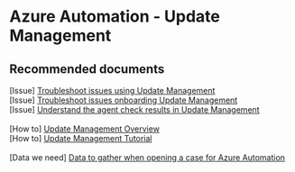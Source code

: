 <properties
    pageTitle="Azure Automation - Update Management"
    description="Azure Automation - Update Management"
    service="microsoft.automation"
    resource="automationaccounts"
    authors="zjalexander"
    authorAlias="zachal"
    displayorder=""
    selfHelpType="generic"
    supportTopicIds="32599861,32599924,32599864,32599868,32599903,32599925,32599936,32599937,32615226,32615227,32615229,32615228,32612529"
    resourceTags=""
    productPesIds="15607,15725"
    cloudEnvironments="public"
/>
# Azure Automation - Update Management

## **Recommended documents**
[Issue] [Troubleshoot issues using Update Management](https://docs.microsoft.com/azure/automation/troubleshoot/update-management)<br>
[Issue] [Troubleshoot issues onboarding Update Management](https://docs.microsoft.com/azure/automation/troubleshoot/onboarding)<br>
[Issue] [Understand the agent check results in Update Management](https://docs.microsoft.com/azure/automation/troubleshoot/update-agent-issues)<br>
<br>
[How to] [Update Management Overview](https://docs.microsoft.com/azure/automation/automation-update-management)<br>
[How to] [Update Management Tutorial](https://docs.microsoft.com/azure/automation/automation-tutorial-update-management)<br>
<br>
[Data we need] [Data to gather when opening a case for Azure Automation](https://support.microsoft.com/kb/3178510)
